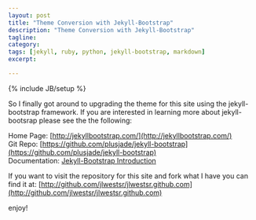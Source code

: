 ```yaml
---
layout: post
title: "Theme Conversion with Jekyll-Bootstrap"
description: "Theme Conversion with Jekyll-Bootstrap"
tagline: 
category: 
tags: [jekyll, ruby, python, jekyll-bootstrap, markdown]
excerpt:

---
```

{% include JB/setup %}

So I finally got around to upgrading the theme for this site using the jekyll-bootstrap framework. If you are interested in learning more about jekyll-bootsrap please see the the following:

Home Page: [http://jekyllbootstrap.com/](http://jekyllbootstrap.com/)   
Git Repo: [https://github.com/plusjade/jekyll-bootstrap](https://github.com/plusjade/jekyll-bootstrap)   
Documentation: [Jekyll-Bootstrap Introduction](http://jekyllbootstrap.com/lessons/jekyll-introduction.html)   


If you want to visit the repository for this site and fork what I have you can find it at: [http://github.com/jlwestsr/jlwestsr.github.com](http://github.com/jlwestsr/jlwestsr.github.com)

enjoy!